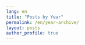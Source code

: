 ```yaml
---
lang: en
title: "Posts by Year"
permalink: /en/year-archive/
layout: posts
author_profile: true
---
```

